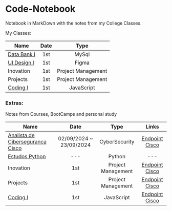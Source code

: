 # Code-Notebook
Notebook in MarkDown with the notes from my College Classes. 

My Classes:
<center>
  
| Name    | Date          | Type     | 
| --------|:-------------:| :-----:  | 
| [Data Bank I](https://github.com/luanvfm/Code-Notebook/blob/main/Banco%20de%20Dados.md) | 1st     | MySql      |
| [UI Design I](https://github.com/luanvfm/Code-Notebook/blob/main/UI%20Design%20I.md)   | 1st     | Figma      |
| Inovation    | 1st     | Project Management |
| Projects    | 1st     | Project Management |
| [Coding I](https://github.com/luanvfm/Code-Notebook/blob/main/Coding.md)      | 1st     | JavaScript |

</center>

### Extras: 
Notes from Courses, BootCamps and personal study
<center>
  
| Name    | Date          | Type     | Links     | 
| --------|:-------------:| :-----:  |  :-----:  | 
| [Analista de Ciberseguranca Cisco](https://github.com/luanvfm/Code-Notebook/blob/main/Banco%20de%20Dados.md) | 02/09/2024 ~ 23/09/2024    | CyberSecurity      | [Endpoint Cisco](https://www.netacad.com/courses/endpoint-security?courseLang=pt-BR&instance_id=978f6ee7-685d-4988-b2c3-5cfef58e0afe)      |
| [Estudos Python](https://github.com/luanvfm/Code-Notebook/blob/main/Coding%201/Estudos%20Python/EstudosPython.md)   | ---     | Python      | ---      |
| Inovation    | 1st     | Project Management | [Endpoint Cisco](.)      |
| Projects    | 1st     | Project Management | [Endpoint Cisco](.)      |
| [Coding I](https://github.com/luanvfm/Code-Notebook/blob/main/Coding.md)      | 1st     | JavaScript | [Endpoint Cisco](.)      |

</center>
